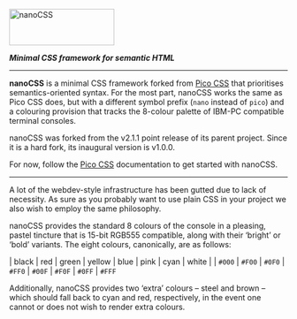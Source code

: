 <p>
<picture>
<source media="(prefers-color-scheme: dark)"
srcset="https://cdn.tohoku.ac/nanocss-dark.svg" />
<source media="(prefers-color-scheme: light)"
srcset="https://cdn.tohoku.ac/nanocss-light.svg" />
<img alt="nanoCSS" src="https://cdn.tohoku.ac/nanocss-light.svg"
width="190" height="66" />
</picture>
</p>

_**Minimal CSS framework for semantic HTML**_

-----

**nanoCSS** is a minimal CSS framework forked from [Pico CSS][1] that
prioritises semantics-oriented syntax. For the most part, nanoCSS works
the same as Pico CSS does, but with a different symbol prefix (`nano`
instead of `pico`) and a colouring provision that tracks the 8-colour
palette of IBM-PC compatible terminal consoles.

nanoCSS was forked from the v2.1.1 point release of its parent project.
Since it is a hard fork, its inaugural version is v1.0.0.

For now, follow the [Pico CSS][2] documentation to get started with
nanoCSS.

-----

A lot of the webdev-style infrastructure has been gutted due to lack of
necessity. As sure as you probably want to use plain CSS in your project
we also wish to employ the same philosophy.

nanoCSS provides the standard 8 colours of the console in a pleasing,
pastel tincture that is 15-bit RGB555 compatible, along with their
&lsquo;bright&rsquo; or &lsquo;bold&rsquo; variants. The eight colours,
canonically, are as follows:

| black  |  red   | green  | yellow |  blue  |  pink  |  cyan  | white |
| `#000` | `#F00` | `#0F0` | `#FF0` | `#00F` | `#F0F` | `#0FF` | `#FFF`

Additionally, nanoCSS provides two &lsquo;extra&rsquo; colours &ndash;
steel and brown &ndash; which should fall back to cyan and red,
respectively, in the event one cannot or does not wish to render extra
colours.

[1]: https://github.com/picocss/pico
[2]: https://picocss.com/docs
